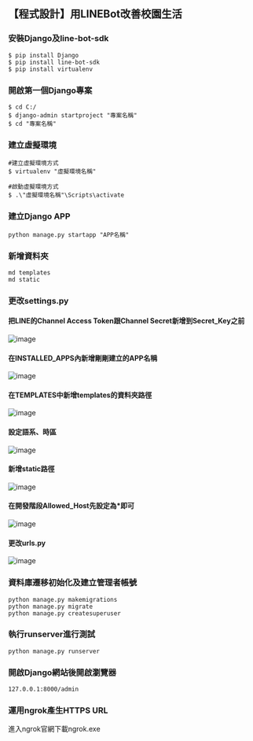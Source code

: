 ## 【程式設計】用LINEBot改善校園生活
### 安裝Django及line-bot-sdk
```
$ pip install Django
$ pip install line-bot-sdk
$ pip install virtualenv
```
### 開啟第一個Django專案
```
$ cd C:/
$ django-admin startproject "專案名稱"
$ cd "專案名稱"
```
### 建立虛擬環境
```
#建立虛擬環境方式
$ virtualenv "虛擬環境名稱"

#啟動虛擬環境方式
$ .\"虛擬環境名稱"\Scripts\activate
```
### 建立Django APP
```
python manage.py startapp "APP名稱"
```
### 新增資料夾
```
md templates
md static
```
### 更改settings.py
#### 把LINE的Channel Access Token跟Channel Secret新增到Secret_Key之前
![image](https://github.com/shsh0404/44fun/blob/main/1.png)
#### 在INSTALLED_APPS內新增剛剛建立的APP名稱
![image](https://github.com/shsh0404/44fun/blob/main/2.png)
#### 在TEMPLATES中新增templates的資料夾路徑
![image](https://github.com/shsh0404/44fun/blob/main/3.png)
#### 設定語系、時區
![image](https://github.com/shsh0404/44fun/blob/main/4.png)
#### 新增static路徑
![image](https://github.com/shsh0404/44fun/blob/main/5.png)
#### 在開發階段Allowed_Host先設定為*即可
![image](https://github.com/shsh0404/44fun/blob/main/6.png)
#### 更改urls.py
![image](https://github.com/shsh0404/44fun/blob/main/7.png)
### 資料庫遷移初始化及建立管理者帳號
```
python manage.py makemigrations
python manage.py migrate
python manage.py createsuperuser
```
### 執行runserver進行測試
```
python manage.py runserver
```
### 開啟Django網站後開啟瀏覽器
```
127.0.0.1:8000/admin
```
### 運用ngrok產生HTTPS URL
進入ngrok官網下載ngrok.exe
